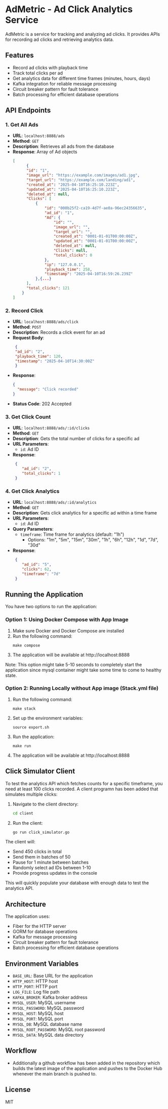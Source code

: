 # AdMetric - Ad Click Analytics Service

AdMetric is a service for tracking and analyzing ad clicks. It provides APIs for recording ad clicks and retrieving analytics data.

## Features

- Record ad clicks with playback time
- Track total clicks per ad
- Get analytics data for different time frames (minutes, hours, days)
- Kafka integration for reliable message processing
- Circuit breaker pattern for fault tolerance
- Batch processing for efficient database operations

## API Endpoints

### 1. Get All Ads

- **URL**: `localhost:8888/ads`
- **Method**: `GET`
- **Description**: Retrieves all ads from the database
- **Response**: Array of Ad objects
  ```json
  [
        {
        "id": "1",
        "image_url": "https://example.com/images/ad1.jpg",
        "target_url": "https://example.com/landing/ad1",
        "created_at": "2025-04-10T16:25:10.223Z",
        "updated_at": "2025-04-10T16:25:10.223Z",
        "deleted_at": null,
        "Clicks": [
            {
                "id": "000b25f2-ca19-4d7f-ae0a-96ec24356635",
                "ad_id": "1",
                "Ad": {
                    "id": "",
                    "image_url": "",
                    "target_url": "",
                    "created_at": "0001-01-01T00:00:00Z",
                    "updated_at": "0001-01-01T00:00:00Z",
                    "deleted_at": null,
                    "Clicks": null,
                    "total_clicks": 0
                },
                "ip": "127.0.0.1",
                "playback_time": 258,
                "timestamp": "2025-04-10T16:59:26.239Z"
            },{...}
        ],
        "total_clicks": 121
      }
  ]
  ```

### 2. Record Click

- **URL**: `localhost:8888/ads/click`
- **Method**: `POST`
- **Description**: Records a click event for an ad
- **Request Body**:
  ```json
   {
   "ad_id": "2",
   "playback_time": 120,
   "timestamp": "2025-04-10T14:30:00Z"
   }
  ```
- **Response**:
  ```json
  {
    "message": "Click recorded"
  }
  ```
- **Status Code**: 202 Accepted

### 3. Get Click Count

- **URL**: `localhost:8888/ads/:id/clicks`
- **Method**: `GET`
- **Description**: Gets the total number of clicks for a specific ad
- **URL Parameters**:
  - `id`: Ad ID
- **Response**:
  ```json
   {
      "ad_id": "2",
      "total_clicks": 1
   }
  ```

### 4. Get Click Analytics

- **URL**: `localhost:8888/ads/:id/analytics`
- **Method**: `GET`
- **Description**: Gets click analytics for a specific ad within a time frame
- **URL Parameters**:
  - `id`: Ad ID
- **Query Parameters**:
  - `timeframe`: Time frame for analytics (default: "1h")
    - Options: "1m", "5m", "15m", "30m", "1h", "6h", "12h", "1d", "7d", "30d"
- **Response**:
  ```json
   {
      "ad_id": "5",
      "clicks": 62,
      "timeframe": "7d"
   }
  ```

## Running the Application

You have two options to run the application:

### Option 1: Using Docker Compose with App Image

1. Make sure Docker and Docker Compose are installed
2. Run the following command:
   ```
   make compose
   ```
3. The application will be available at http://localhost:8888

Note: This option might take 5-10 seconds to completely start the application since mysql container might take some time to come to healthy state.

### Option 2: Running Locally without App image (Stack.yml file)

1. Run the following command:
   ```
   make stack
   ```
2. Set up the environment variables:
   ```
   source export.sh
   ```
3. Run the application:
   ```
   make run
   ```
4. The application will be available at http://localhost:8888

## Click Simulator Client

To test the analytics API which fetches counts for a specific timeframe, you need at least 100 clicks recorded. A client programn has been added that simulates multiple clicks:

1. Navigate to the client directory:
   ```bash
   cd client
   ```
2. Run the client:
   ```bash
   go run click_simulator.go
   ```

The client will:

- Send 450 clicks in total
- Send them in batches of 50
- Pause for 1 minute between batches
- Randomly select ad IDs between 1-10
- Provide progress updates in the console

This will quickly populate your database with enough data to test the analytics API.

## Architecture

The application uses:

- Fiber for the HTTP server
- GORM for database operations
- Kafka for message processing
- Circuit breaker pattern for fault tolerance
- Batch processing for efficient database operations

## Environment Variables

- `BASE_URL`: Base URL for the application
- `HTTP_HOST`: HTTP host
- `HTTP_PORT`: HTTP port
- `LOG_FILE`: Log file path
- `KAFKA_BROKER`: Kafka broker address
- `MYSQL_USER`: MySQL username
- `MYSQL_PASSWORD`: MySQL password
- `MYSQL_HOST`: MySQL host
- `MYSQL_PORT`: MySQL port
- `MYSQL_DB`: MySQL database name
- `MYSQL_ROOT_PASSWORD`: MySQL root password
- `MYSQL_DATA`: MySQL data directory

## Workflow

- Additionally a github workflow has been added in the repository which builds the latest image of the application and pushes to the Docker Hub whenever the main branch is pushed to.

## License

MIT
